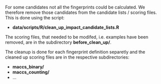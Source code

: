 For some candidates not all the fingerprints could be calculated. We therefore remove
those candidates from the candidate lists / scoring files. This is done using the 
script: 

  - **data/scripts/R/clean_up_impact_candidate_lists.R**

The scoring files, that needed to be modifed, i.e. examples have been removed, are
in the subdirectory **before_clean_up/**. 

The cleanup is done for each fingerprint definition separetly and the cleaned up 
scoring files are in the respective subdirectories:

  - **maccs_binary/**
  - **maccs_counting/** 
  - ...
